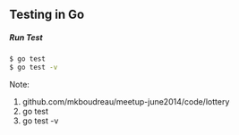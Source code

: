 ## Testing in Go

##### Run Test

```bash
$ go test
$ go test -v
```

Note:
1. github.com/mkboudreau/meetup-june2014/code/lottery
2. go test 
3. go test -v